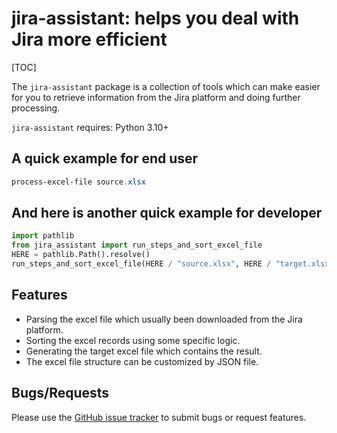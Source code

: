 # jira-assistant: helps you deal with Jira more efficient

[TOC]

The `jira-assistant` package is a collection of tools which can make easier for you to retrieve information from the Jira platform and doing further processing.

`jira-assistant` requires: Python 3.10+

## A quick example for end user

```powershell
process-excel-file source.xlsx
```

## And here is another quick example for developer

```python
import pathlib
from jira_assistant import run_steps_and_sort_excel_file
HERE = pathlib.Path().resolve()
run_steps_and_sort_excel_file(HERE / "source.xlsx", HERE / "target.xlsx")
```

## Features

* Parsing the excel file which usually been downloaded from the Jira platform.
* Sorting the excel records using some specific logic.
* Generating the target excel file which contains the result.
* The excel file structure can be customized by JSON file.

## Bugs/Requests

Please use the [GitHub issue tracker](https://github.com/SharryXu/jira-assistant/issues) to submit bugs or request features.